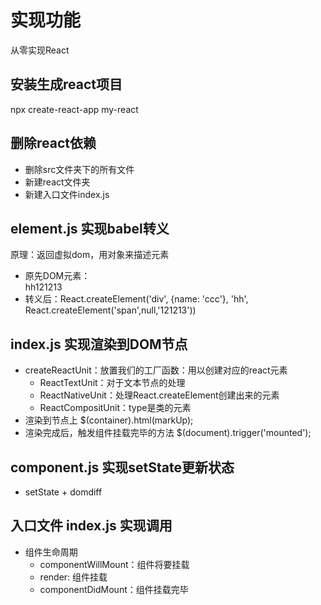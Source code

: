 # 实现功能
从零实现React

## 安装生成react项目
npx create-react-app my-react

## 删除react依赖
+ 删除src文件夹下的所有文件
+ 新建react文件夹
+ 新建入口文件index.js

## element.js 实现babel转义
原理：返回虚拟dom，用对象来描述元素
+ 原先DOM元素：<div name="ccc">hh<span>121213</span></div>
+ 转义后：React.createElement('div', {name: 'ccc'}, 'hh', React.createElement('span',null,'121213'))

## index.js 实现渲染到DOM节点
+ createReactUnit：放置我们的工厂函数：用以创建对应的react元素
    - ReactTextUnit：对于文本节点的处理
    - ReactNativeUnit：处理React.createElement创建出来的元素
    - ReactCompositUnit：type是类的元素
+ 渲染到节点上
    $(container).html(markUp);
+ 渲染完成后，触发组件挂载完毕的方法
    $(document).trigger('mounted');

## component.js 实现setState更新状态
+ setState + domdiff

## 入口文件 index.js 实现调用
+ 组件生命周期
    - componentWillMount：组件将要挂载
    - render: 组件挂载
    - componentDidMount：组件挂载完毕

